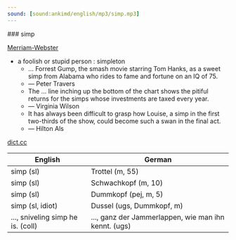 ```yaml
---
sound: [sound:ankimd/english/mp3/simp.mp3]
---
```


\### simp

[Merriam-Webster](https://www.merriam-webster.com/dictionary/simp)

- a foolish or stupid person : simpleton
    - … Forrest Gump, the smash movie starring Tom Hanks, as a sweet simp from Alabama who rides to fame and fortune on an IQ of 75.
    - — Peter Travers
    - The … line inching up the bottom of the chart shows the pitiful returns for the simps whose investments are taxed every year.
    - — Virginia Wilson
    - It has always been difficult to grasp how Louise, a simp in the first two-thirds of the show, could become such a swan in the final act.
    - — Hilton Als

[dict.cc](https://www.dict.cc/simp)

| English        | German       |
| -------------- | ------------ |
| simp (sl) | Trottel (m, 55) |
| simp (sl) | Schwachkopf (m, 10) |
| simp (sl) | Dummkopf (pej, m, 5) |
| simp (sl, idiot) | Dussel (ugs, Dummkopf, m) |
| ..., sniveling simp he is. (coll) | ..., ganz der Jammerlappen, wie man ihn kennt. (ugs) |
